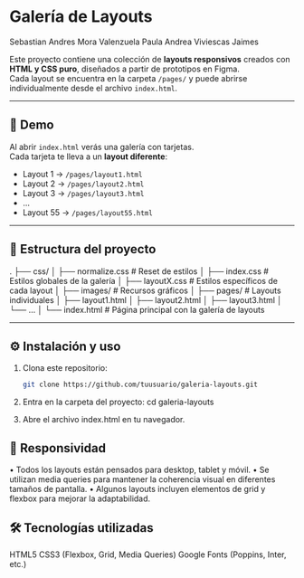 # Galería de Layouts

Sebastian Andres Mora Valenzuela
Paula Andrea Viviescas Jaimes

Este proyecto contiene una colección de **layouts responsivos** creados con **HTML y CSS puro**, diseñados a partir de prototipos en Figma.  
Cada layout se encuentra en la carpeta `/pages/` y puede abrirse individualmente desde el archivo `index.html`.

---

## 🚀 Demo
Al abrir `index.html` verás una galería con tarjetas.  
Cada tarjeta te lleva a un **layout diferente**:

- Layout 1 → `/pages/layout1.html`  
- Layout 2 → `/pages/layout2.html`  
- Layout 3 → `/pages/layout3.html`  
- ...  
- Layout 55 → `/pages/layout55.html`

---

## 📂 Estructura del proyecto
.
├── css/
│   ├── normalize.css   # Reset de estilos
│   ├── index.css       # Estilos globales de la galería
│   ├── layoutX.css     # Estilos específicos de cada layout
│
├── images/             # Recursos gráficos
│
├── pages/              # Layouts individuales
│   ├── layout1.html
│   ├── layout2.html
│   ├── layout3.html
│   └── …
│
└── index.html          # Página principal con la galería de layouts

---

## ⚙️ Instalación y uso
1. Clona este repositorio:
   ```bash
   git clone https://github.com/tuusuario/galeria-layouts.git

2.	Entra en la carpeta del proyecto:
    cd galeria-layouts

3.	Abre el archivo index.html en tu navegador.


## 📱 Responsividad
•	Todos los layouts están pensados para desktop, tablet y móvil.
•	Se utilizan media queries para mantener la coherencia visual en diferentes tamaños de pantalla.
•	Algunos layouts incluyen elementos de grid y flexbox para mejorar la adaptabilidad.


## 🛠️ Tecnologías utilizadas

HTML5
CSS3 (Flexbox, Grid, Media Queries)
Google Fonts (Poppins, Inter, etc.)